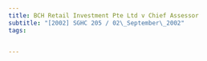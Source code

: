 ```yaml
---
title: BCH Retail Investment Pte Ltd v Chief Assessor 
subtitle: "[2002] SGHC 205 / 02\_September\_2002"
tags:


---
```


